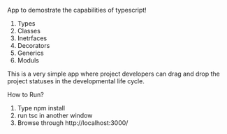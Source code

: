 App to demostrate the capabilities of typescript!
  1. Types
  2. Classes
  3. Inetrfaces
  4. Decorators
  5. Generics
  6. Moduls
  
 This is a very simple app where project developers can drag and drop the project statuses in the developmental life cycle.
 
 How to Run?
  1. Type npm install
  2. run tsc in another window
  3. Browse through http://localhost:3000/
